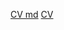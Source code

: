 [CV md](https://anastasiya-barabash.github.io/rsschool-cv/cv)
[CV](https://anastasiya-barabash.github.io/rsschool-cv/)
